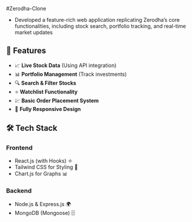 #Zerodha-Clone
-	Developed a feature-rich web application replicating Zerodha’s core functionalities, including stock search, portfolio tracking, and real-time market updates
## 🚀 Features
- 📈 **Live Stock Data** (Using API integration)
- 📊 **Portfolio Management** (Track investments)
- 🔍 **Search & Filter Stocks**
- ⭐ **Watchlist Functionality**
- 💹 **Basic Order Placement System**
- 📱 **Fully Responsive Design**

## 🛠 Tech Stack

### **Frontend**  
- React.js (with Hooks) ⚛️   
- Tailwind CSS for Styling 🎨  
- Chart.js for Graphs 📊

### **Backend**  
- Node.js & Express.js 🌍  
- MongoDB (Mongoose) 🗄️

